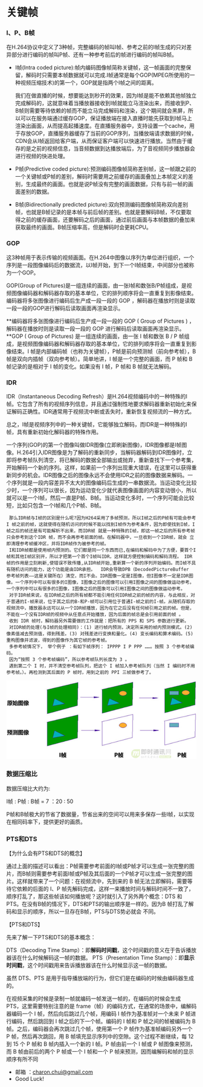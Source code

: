 关键帧
===



### I、P、B帧

在H.264协议中定义了3种帧，完整编码的帧叫I帧、参考之前的I帧生成的只对差异部分进行编码的帧叫P帧、还有一种参考前后的帧进行编码的帧叫B帧。

- I帧(Intra coded picture):帧内编码图像帧简称关键帧，这一帧画面的完整保留，解码时只需要本帧数据就可以完成.I帧通常是每个GOP(MPEG所使用的一种视频压缩技术)的第一个，GOP就是指两个I帧之间的距离。

    我们在做直播的时候，想要能达到秒开的效果，因为I帧是能不依赖其他帧独立完成解码的，这就意味着当播放器接收到I帧就能立马渲染出来，而接收到P、B帧则需要等待依赖的帧而不能立马完成解码和渲染，这个期间就会黑屏，所以可以在服务端通过缓存GOP，保证播放端在接入直播时能先获取到I帧马上渲染出画面，从而提高起播速度。在直播服务器中，支持设置一个cache，用于存放GOP，直播服务器缓存了当前的GOP序列，当播放端请求数据的时候，CDN会从I帧返回给客户端，从而保证客户端可以快速进行播放。当然由于缓存的是之前的视频信息，当音频数据到达播放端后，为了音视频同步播放器会进行视频的快进处理。

- P帧(Predictive coded picture):预测编码图像帧简称差别帧，这一帧跟之前的一个关键帧或P帧的差别，解码时需要用之前缓存的画面叠加上本帧定义的差别，生成最终的画面。也就是说P帧没有完整的画面数据，只有与前一帧的画面差别的数据。 

- B帧(Bidirectionally predicted picture):双向预测编码图像帧简称双向差别帧，也就是B帧记录的是本帧与前后帧的差别。也就是要解码B帧，不仅要取得之前的缓存画面，还要解码之后的画面，通过前后画面与本帧数据的叠加来获取最终的画面。B帧压缩率高，但是解码时会更耗CPU。



### GOP

这3种帧用于表示传输的视频画面。在H.264中图像以序列为单位进行组织，一个序列是一段图像编码后的数据流，以I帧开始，到下一个I帧结束，中间部分也被称为一个GOP。     

GOP(Group of Pictures)是一组连续的画面，由一张I帧和数张B/P帧组成，是视频图像编码器和解码器存取的基本单位，它的排列顺序将会一直重复到影像结束。
编码器将多张图像进行编码后生产成一段一段的 GOP ，解码器在播放时则是读取一段一段的GOP进行解码后读取画面再渲染显示。

**编码器将多张图像进行编码后生产成一段一段的 GOP ( Group of Pictures ) ， 解码器在播放时则是读取一段一段的 GOP 进行解码后读取画面再渲染显示。**GOP ( Group of Pictures) 是一组连续的画面，由一张 I 帧和数张 B / P  帧组成，是视频图像编码器和解码器存取的基本单位，它的排列顺序将会一直重复到影像结束。I  帧是内部编码帧（也称为关键帧），P帧是前向预测帧（前向参考帧），B 帧是双向内插帧（双向参考帧）。简单地讲，I 帧是一个完整的画面，而 P 帧和 B 帧记录的是相对于 I 帧的变化。如果没有 I 帧，P 帧和 B 帧就无法解码。

### IDR

IDR（Instantaneous Decoding Refresh）是H.264视频编码中的一种特殊的I帧。它包含了所有的视频序列信息，并且通过强制性地要求解码器重新初始化来保证解码正确性。IDR通常用于视频流中断或丢失时，重新恢复视频流的一种方式。

总之，I帧是视频序列中的一种关键帧，它能够独立解码，而IDR是一种特殊的I帧，具有重新初始化解码器的特殊作用。

一个序列(GOP)的第一个图像叫做IDR图像(立即刷新图像)，IDR图像都是I帧图像。H.264引入IDR图像是为了解码的重新同步，当解码器解码到IDR图像时，立即将参考帧队列清空，将已解码的数据全部输出或抛弃，重新查找下一个参考集，开始解码一个新的序列。这样，如果前一个序列出现重大错误，在这里可以获得重新同步的机会。IDR图像之后的图像永远不会使用IDR之前的图像数据来解码。一个序列就是一段内容差异不太大的图像编码后生成的一串数据流。当运动变化比较少时，一个序列可以很长，因为运动变化少就代表图像画面的内容变动很小，所以就可以是一个I帧，然后一直是P帧、B帧。当运动变化多时，一个序列可能会比较短，比如只包含一个I帧和几个P帧、B帧。

     那么IDR帧与I帧的区别是什么呢?因为H264采用了多帧预测，所以I帧之后的P帧有可能会参考I 帧之前的帧，这就使得在随机访问的时候不能以找到I帧作为参考条件，因为即使找到I帧，I帧之后的帧还是有可能解析不出来，而IDR帧 就是一种特殊的I帧，即这一帧之后的所有参考帧只会参考到这个IDR 帧，而不会再参考前面的帧。在解码器中，一旦收到一个IDR帧，就会 立即清理参考帧缓冲区，并将IDR帧作为被参考的帧。
     I和IDR帧都是使用帧内预测的。它们都是同一个东西而已,在编码和解码中为了方便，要首个I帧和其他I帧区别开，所以才把第一个首个I帧叫IDR，这样就方便控制编码和解码流程。 IDR帧的作用是立刻刷新,使错误不致传播,从IDR帧开始,重新算一个新的序列开始编码。而I帧不具有随机访问的能力，这个功能是由IDR承担。  IDR会导致DPB（DecodedPictureBuffer  参考帧列表——这是关键所在）清空，而I不会。IDR图像一定是I图像，但I图像不一定是IDR图像。一个序列中可以有很多的I图像，I图像之后的图像可以引用I图像之间的图像做运动参考。一个序列中可以有很多的I图像，I图像之后的图象可以引用I图像之间的图像做运动参考。
     对于IDR帧来说，在IDR帧之后的所有帧都不能引用任何IDR帧之前的帧的内容，与此相反，对于普通的I-帧来说，位于其之后的B-和P-帧可以引用位于普通I-帧之前的I-帧。从随机存取的视频流中，播放器永远可以从一个IDR帧播放，因为在它之后没有任何帧引用之前的帧。但是，不能在一个没有IDR帧的视频中从任意点开始播放，因为后面的帧总是会引用前面的帧 。
     收到 IDR 帧时，解码器另外需要做的工作就是：把所有的 PPS 和 SPS 参数进行更新。
     对IDR帧的处理(与I帧的处理相同)：(1) 进行帧内预测，决定所采用的帧内预测模式。(2) 像素值减去预测值，得到残差。(3) 对残差进行变换和量化。(4) 变长编码和算术编码。(5) 重构图像并滤波，得到的图像作为其它帧的参考帧。
     多参考帧情况下， 举个例子 ：有如下帧序列： IPPPP I P PPP ……。按照 3 个参考帧编码。
     因为“按照 3 个参考帧编码”，所以参考帧队列长度为 3 。
     遇到第二个 I 时，并不清空参考帧队列，把这个 I 帧加入参考帧队列（当然 I 编码时不用参考帧。）。再检测到其后面的 P 帧时，用到之前的 PPI 三帧做参考了。

![](https://raw.githubusercontent.com/CharonChui/Pictures/master/video_frame_ipb.jpg)

### 数据压缩比

数据压缩比大约为: 

I帧 : P帧 : B帧 = 7 ：20 : 50

P帧和B帧极大的节省了数据量，节省出来的空间可以用来多保存一些I帧，以实现在相同码率下，提供更好的画质。    

### PTS和DTS

【为什么会有PTS和DTS的概念】

通过上面的描述可以看出：P帧需要参考前面的I帧或P帧才可以生成一张完整的图片，而B帧则需要参考前面I帧或P帧及其后面的一个P帧才可以生成一张完整的图片。这样就带来了一个问题：在视频流中，先到来的 B 帧无法立即解码，需要等待它依赖的后面的 I、P 帧先解码完成，这样一来播放时间与解码时间不一致了，顺序打乱了，那这些帧该如何播放呢？这时就引入了另外两个概念：DTS 和 PTS。在没有B帧的情况下，DTS和PTS的输出顺序是一样的。因为B 帧打乱了解码和显示的顺序，所以一旦存在B帧，PTS与DTS势必就会 不同。

【PTS和DTS】

先来了解一下PTS和DTS的基本概念：

DTS（Decoding Time Stamp）：即**解码时间戳**，这个时间戳的意义在于告诉播放器该在什么时候解码这一帧的数据。
PTS（Presentation Time Stamp）：即**显示时间戳**，这个时间戳用来告诉播放器该在什么时候显示这一帧的数据。

虽然 DTS、PTS 是用于指导播放端的行为，但它们是在编码的时候由编码器生成的。

在视频采集的时候是录制一帧就编码一帧发送一帧的，在编码的时候会生成 PTS，这里需要特别注意的是  frame（帧）的编码方式，在通常的场景中，编解码器编码一个 I 帧，然后向后跳过几个帧，用编码 I 帧作为基准帧对一个未来 P  帧进行编码，然后跳回到 I 帧之后的下一个帧。编码的 I 帧和 P 帧之间的帧被编码为 B 帧。之后，编码器会再次跳过几个帧，使用第一个 P  帧作为基准帧编码另外一个 P 帧，然后再次跳回，用 B 帧填充显示序列中的空隙。这个过程不断继续，每 12 到 15 个 P 帧和 B  帧内插入一个新的 I 帧。P 帧由前一个 I 帧或 P 帧图像来预测，而 B 帧由前后的两个 P 帧或一个 I 帧和一个 P  帧来预测，因而编解码和帧的显示顺序有所不同





- 邮箱 ：charon.chui@gmail.com  
- Good Luck! 
